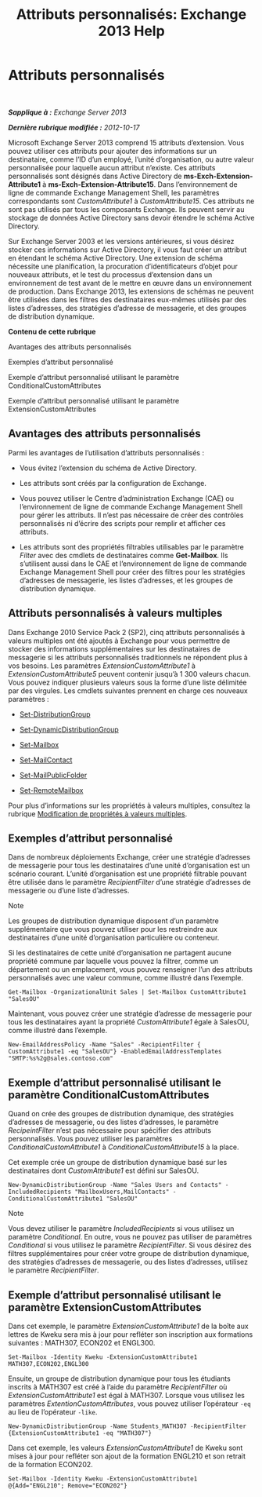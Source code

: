 ﻿---
title: 'Attributs personnalisés: Exchange 2013 Help'
TOCTitle: Attributs personnalisés
ms:assetid: 2b043878-0b34-4563-a9c2-28a9efa7447e
ms:mtpsurl: https://technet.microsoft.com/fr-fr/library/Ee423541(v=EXCHG.150)
ms:contentKeyID: 50477786
ms.date: 04/24/2018
mtps_version: v=EXCHG.150
ms.translationtype: HT
---

# Attributs personnalisés

 

_**Sapplique à :** Exchange Server 2013_

_**Dernière rubrique modifiée :** 2012-10-17_

Microsoft Exchange Server 2013 comprend 15 attributs d’extension. Vous pouvez utiliser ces attributs pour ajouter des informations sur un destinataire, comme l’ID d’un employé, l’unité d’organisation, ou autre valeur personnalisée pour laquelle aucun attribut n’existe. Ces attributs personnalisés sont désignés dans Active Directory de **ms-Exch-Extension-Attribute1** à **ms-Exch-Extension-Attribute15**. Dans l’environnement de ligne de commande Exchange Management Shell, les paramètres correspondants sont *CustomAttribute1* à *CustomAttribute15*. Ces attributs ne sont pas utilisés par tous les composants Exchange. Ils peuvent servir au stockage de données Active Directory sans devoir étendre le schéma Active Directory.

Sur Exchange Server 2003 et les versions antérieures, si vous désirez stocker ces informations sur Active Directory, il vous faut créer un attribut en étendant le schéma Active Directory. Une extension de schéma nécessite une planification, la procuration d’identificateurs d’objet pour nouveaux attributs, et le test du processus d’extension dans un environnement de test avant de le mettre en œuvre dans un environnement de production. Dans Exchange 2013, les extensions de schémas ne peuvent être utilisées dans les filtres des destinataires eux-mêmes utilisés par des listes d’adresses, des stratégies d’adresse de messagerie, et des groupes de distribution dynamique.

**Contenu de cette rubrique**

Avantages des attributs personnalisés

Exemples d’attribut personnalisé

Exemple d’attribut personnalisé utilisant le paramètre ConditionalCustomAttributes

Exemple d’attribut personnalisé utilisant le paramètre ExtensionCustomAttributes

## Avantages des attributs personnalisés

Parmi les avantages de l’utilisation d’attributs personnalisés :

  - Vous évitez l’extension du schéma de Active Directory.

  - Les attributs sont créés par la configuration de Exchange.

  - Vous pouvez utiliser le Centre d’administration Exchange (CAE) ou l’environnement de ligne de commande Exchange Management Shell pour gérer les attributs. Il n’est pas nécessaire de créer des contrôles personnalisés ni d’écrire des scripts pour remplir et afficher ces attributs.

  - Les attributs sont des propriétés filtrables utilisables par le paramètre *Filter* avec des cmdlets de destinataires comme **Get-Mailbox**. Ils s’utilisent aussi dans le CAE et l’environnement de ligne de commande Exchange Management Shell pour créer des filtres pour les stratégies d’adresses de messagerie, les listes d’adresses, et les groupes de distribution dynamique.

## Attributs personnalisés à valeurs multiples

Dans Exchange 2010 Service Pack 2 (SP2), cinq attributs personnalisés à valeurs multiples ont été ajoutés à Exchange pour vous permettre de stocker des informations supplémentaires sur les destinataires de messagerie si les attributs personnalisés traditionnels ne répondent plus à vos besoins. Les paramètres *ExtensionCustomAttribute1* à *ExtensionCustomAttribute5* peuvent contenir jusqu’à 1 300 valeurs chacun. Vous pouvez indiquer plusieurs valeurs sous la forme d’une liste délimitée par des virgules. Les cmdlets suivantes prennent en charge ces nouveaux paramètres :

  - [Set-DistributionGroup](https://technet.microsoft.com/fr-fr/library/bb124955\(v=exchg.150\))

  - [Set-DynamicDistributionGroup](https://technet.microsoft.com/fr-fr/library/bb123796\(v=exchg.150\))

  - [Set-Mailbox](https://technet.microsoft.com/fr-fr/library/bb123981\(v=exchg.150\))

  - [Set-MailContact](https://technet.microsoft.com/fr-fr/library/aa995950\(v=exchg.150\))

  - [Set-MailPublicFolder](https://technet.microsoft.com/fr-fr/library/bb123707\(v=exchg.150\))

  - [Set-RemoteMailbox](https://technet.microsoft.com/fr-fr/library/ff607302\(v=exchg.150\))

Pour plus d’informations sur les propriétés à valeurs multiples, consultez la rubrique [Modification de propriétés à valeurs multiples](modifying-multivalued-properties-exchange-2013-help.md).

## Exemples d’attribut personnalisé

Dans de nombreux déploiements Exchange, créer une stratégie d’adresses de messagerie pour tous les destinataires d’une unité d’organisation est un scénario courant. L’unité d’organisation est une propriété filtrable pouvant être utilisée dans le paramètre *RecipientFilter* d’une stratégie d’adresses de messagerie ou d’une liste d’adresses.

> [!NOTE]
> Les groupes de distribution dynamique disposent d’un paramètre supplémentaire que vous pouvez utiliser pour les restreindre aux destinataires d’une unité d’organisation particulière ou conteneur.


Si les destinataires de cette unité d’organisation ne partagent aucune propriété commune par laquelle vous pouvez la filtrer, comme un département ou un emplacement, vous pouvez renseigner l’un des attributs personnalisés avec une valeur commune, comme illustré dans l’exemple.

    Get-Mailbox -OrganizationalUnit Sales | Set-Mailbox CustomAttribute1 "SalesOU"

Maintenant, vous pouvez créer une stratégie d’adresse de messagerie pour tous les destinataires ayant la propriété *CustomAttribute1* égale à SalesOU, comme illustré dans l’exemple.

    New-EmailAddressPolicy -Name "Sales" -RecipientFilter { CustomAttribute1 -eq "SalesOU"} -EnabledEmailAddressTemplates "SMTP:%s%2g@sales.contoso.com"

## Exemple d’attribut personnalisé utilisant le paramètre ConditionalCustomAttributes

Quand on crée des groupes de distribution dynamique, des stratégies d’adresses de messagerie, ou des listes d’adresses, le paramètre *RecipeintFilter* n’est pas nécessaire pour spécifier des attributs personnalisés. Vous pouvez utiliser les paramètres *ConditionalCustomAttribute1* à *ConditionalCustomAttribute15* à la place.

Cet exemple crée un groupe de distribution dynamique basé sur les destinataires dont *CustomAttribute1* est défini sur SalesOU.

    New-DynamicDistributionGroup -Name "Sales Users and Contacts" -IncludedRecipients "MailboxUsers,MailContacts" -ConditionalCustomAttribute1 "SalesOU"

> [!NOTE]
> Vous devez utiliser le paramètre <em>IncludedRecipients</em> si vous utilisez un paramètre <em>Conditional</em>. En outre, vous ne pouvez pas utiliser de paramètres <em>Conditional</em> si vous utilisez le paramètre <em>RecipientFilter</em>. Si vous désirez des filtres supplémentaires pour créer votre groupe de distribution dynamique, des stratégies d’adresses de messagerie, ou des listes d’adresses, utilisez le paramètre <em>RecipientFilter</em>.


## Exemple d’attribut personnalisé utilisant le paramètre ExtensionCustomAttributes

Dans cet exemple, le paramètre *ExtensionCustomAttribute1* de la boîte aux lettres de Kweku sera mis à jour pour refléter son inscription aux formations suivantes : MATH307, ECON202 et ENGL300.

    Set-Mailbox -Identity Kweku -ExtensionCustomAttribute1 MATH307,ECON202,ENGL300

Ensuite, un groupe de distribution dynamique pour tous les étudiants inscrits à MATH307 est créé à l’aide du paramètre *RecipientFilter* où *ExtensionCustomAttribute1* est égal à MATH307. Lorsque vous utilisez les paramètres *ExtentionCustomAttributes*, vous pouvez utiliser l’opérateur `-eq` au lieu de l’opérateur `-like`.

    New-DynamicDistributionGroup -Name Students_MATH307 -RecipientFilter {ExtensionCustomAttribute1 -eq "MATH307"}

Dans cet exemple, les valeurs *ExtensionCustomAttribute1* de Kweku sont mises à jour pour refléter son ajout de la formation ENGL210 et son retrait de la formation ECON202.

    Set-Mailbox -Identity Kweku -ExtensionCustomAttribute1 @{Add="ENGL210"; Remove="ECON202"}

